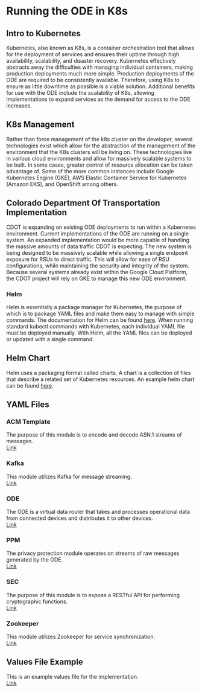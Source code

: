 # Running the ODE in K8s
## Intro to Kubernetes
Kubernetes, also known as K8s, is a container orchestration tool that allows for the deployment of services and ensures their uptime through high availability, scalability, and disaster recovery.
Kubernetes effectively abstracts away the difficulties with managing individual containers, making production deployments much more simple.
Production deployments of the ODE are required to be consistently available.
Therefore, using K8s to ensure as little downtime as possible is a viable solution.
Additional benefits for use with the ODE include the scalability of K8s, allowing implementations to expand services as the demand for access to the ODE increases.

## K8s Management
Rather than force management of the k8s cluster on the developer, several technologies exist which allow for the abstraction of the management of the environment that the K8s clusters will be living on.
These technologies live in various cloud environments and allow for massively scalable systems to be built.
In some cases, greater control of resource allocation can be taken advantage of.
Some of the more common instances include Google Kubernetes Engine (GKE), AWS Elastic Container Service for Kubernetes (Amazon EKS), and OpenShift among others.

## Colorado Department Of Transportation Implementation
CDOT is expanding on existing ODE deployments to run within a Kubernetes environment.
Current implementations of the ODE are running on a single system.
An expanded implementation would be more capable of handling the massive amounts of data traffic CDOT is expecting.
The new system is being designed to be massively scalable while allowing a single endpoint exposure for RSUs to direct traffic. 
This will allow for ease of RSU configurations, while maintaining the security and integrity of the system.
Because several systems already exist within the Google Cloud Platform, the CDOT project will rely on GKE to manage this new ODE environment.

### Helm
Helm is essentially a package manager for Kubernetes, the purpose of which is to package YAML files and make them easy to manage with simple commands.
The documentation for Helm can be found [here](https://helm.sh/docs/).
When running standard kubectl commands with Kubernetes, each individual YAML file must be deployed manually.
With Helm, all the YAML files can be deployed or updated with a single command.

## Helm Chart
Helm uses a packaging format called charts. A chart is a collection of files that describe a related set of Kubernetes resources. An example helm chart can be found [here](k8s-demo/).

## YAML Files
### ACM Template
The purpose of this module is to encode and decode ASN.1 streams of messages.
<br>
[Link](k8s-demo/templates/jpoode_acm_template.yaml)

### Kafka
This module utilizes Kafka for message streaming.
<br>
[Link](k8s-demo/templates/jpoode_kafka.yaml)

### ODE
The ODE is a virtual data router that takes and processes operational data from connected devices and distributes it to other devices.
<br>
[Link](k8s-demo/templates/jpoode_ode.yaml)

### PPM
The privacy protection module operates on streams of raw messages generated by the ODE.
<br>
[Link](k8s-demo/templates/jpoode_ppm_template.yaml)

### SEC
The purpose of this module is to expose a RESTful API for performing cryptographic functions.
<br>
[Link](k8s-demo/templates/jpoode_sec.yaml)

### Zookeeper
This module utilizes Zookeeper for service synchronization.
<br>
[Link](k8s-demo/templates/jpoode_zookeeper.yaml)

## Values File Example
This is an example values file for the implementation.
<br>
[Link](k8s-demo/values.yaml)